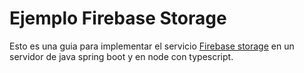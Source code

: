 
# Ejemplo Firebase Storage

Esto es una guia para implementar el servicio [Firebase storage](https://firebase.google.com/?hl=es-419 "Firebase storage") en un servidor de java spring boot y en node con typescript.